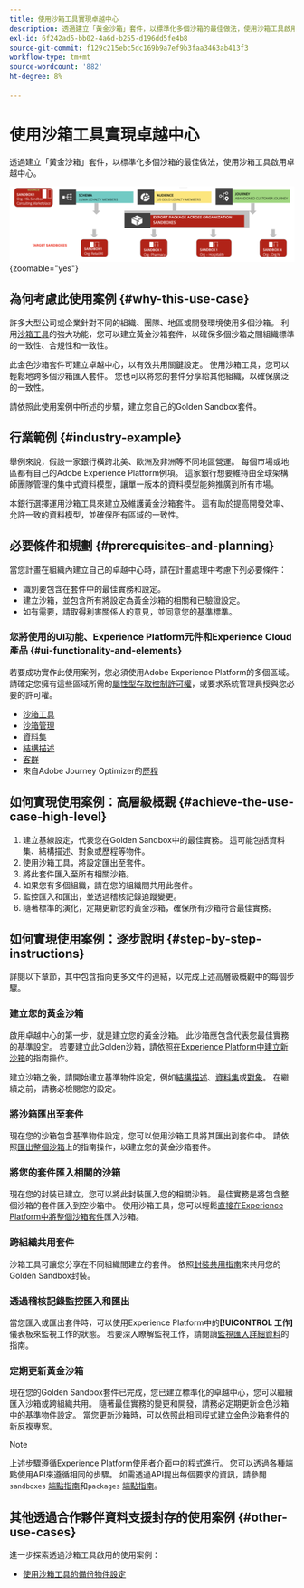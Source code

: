 ```yaml
---
title: 使用沙箱工具實現卓越中心
description: 透過建立「黃金沙箱」套件，以標準化多個沙箱的最佳做法，使用沙箱工具啟用卓越中心。
exl-id: 6f242ad5-bb02-4a6d-b255-d196dd5fe4b8
source-git-commit: f129c215ebc5dc169b9a7ef9b3faa3463ab413f3
workflow-type: tm+mt
source-wordcount: '882'
ht-degree: 8%

---
```


# 使用沙箱工具實現卓越中心

透過建立「黃金沙箱」套件，以標準化多個沙箱的最佳做法，使用沙箱工具啟用卓越中心。

![跨不同組織匯出套件的概觀](../images/use-cases/packages-across-orgs.png){zoomable="yes"}

## 為何考慮此使用案例 {#why-this-use-case}

許多大型公司或企業針對不同的組織、團隊、地區或開發環境使用多個沙箱。 利用[沙箱工具](../ui/sandbox-tooling.md)的強大功能，您可以建立黃金沙箱套件，以確保多個沙箱之間組織標準的一致性、合規性和一致性。

此金色沙箱套件可建立卓越中心，以有效共用關鍵設定。 使用沙箱工具，您可以輕鬆地跨多個沙箱匯入套件。 您也可以將您的套件分享給其他組織，以確保廣泛的一致性。

請依照此使用案例中所述的步驟，建立您自己的Golden Sandbox套件。

## 行業範例 {#industry-example}

舉例來說，假設一家銀行橫跨北美、歐洲及非洲等不同地區營運。 每個市場或地區都有自己的Adobe Experience Platform例項。 這家銀行想要維持由全球架構師團隊管理的集中式資料模型，讓單一版本的資料模型能夠推廣到所有市場。

本銀行選擇運用沙箱工具來建立及維護黃金沙箱套件。 這有助於提高開發效率、允許一致的資料模型，並確保所有區域的一致性。

## 必要條件和規劃 {#prerequisites-and-planning}

當您計畫在組織內建立自己的卓越中心時，請在計畫處理中考慮下列必要條件：

- 識別要包含在套件中的最佳實務和設定。
- 建立沙箱，並包含所有將設定為黃金沙箱的相關和已驗證設定。
- 如有需要，請取得利害關係人的意見，並同意您的基準標準。

### 您將使用的UI功能、Experience Platform元件和Experience Cloud產品 {#ui-functionality-and-elements}

若要成功實作此使用案例，您必須使用Adobe Experience Platform的多個區域。 請確定您擁有這些區域所需的[屬性型存取控制許可權](../../access-control/abac/overview.md)，或要求系統管理員授與您必要的許可權。

- [沙箱工具](../ui/sandbox-tooling.md)
- [沙箱管理](../ui/user-guide.md)
- [資料集](../../catalog/datasets/overview.md)
- [結構描述](../../xdm//home.md)
- [客群](../../segmentation/home.md)
- 來自Adobe Journey Optimizer的[歷程](https://experienceleague.adobe.com/en/docs/journey-optimizer/using/orchestrate-journeys/journey)

## 如何實現使用案例：高層級概觀 {#achieve-the-use-case-high-level}

1. 建立基線設定，代表您在Golden Sandbox中的最佳實務。 這可能包括資料集、結構描述、對象或歷程等物件。
2. 使用沙箱工具，將設定匯出至套件。
3. 將此套件匯入至所有相關沙箱。
4. 如果您有多個組織，請在您的組織間共用此套件。
5. 監控匯入和匯出，並透過稽核記錄追蹤變更。
6. 隨著標準的演化，定期更新您的黃金沙箱，確保所有沙箱符合最佳實務。

## 如何實現使用案例：逐步說明 {#step-by-step-instructions}

詳閱以下章節，其中包含指向更多文件的連結，以完成上述高層級概觀中的每個步驟。

### 建立您的黃金沙箱

啟用卓越中心的第一步，就是建立您的黃金沙箱。 此沙箱應包含代表您最佳實務的基準設定。 若要建立此Golden沙箱，請依照[在Experience Platform中建立新沙箱](../ui/user-guide.md#create-a-new-sandbox)的指南操作。

建立沙箱之後，請開始建立基準物件設定，例如[結構描述](../../xdm/ui/resources/schemas.md#create-a-new-schema)、[資料集](../../catalog/datasets/user-guide.md#create-a-dataset)或[對象](../../segmentation/ui/segment-builder.md)。 在繼續之前，請務必檢閱您的設定。

### 將沙箱匯出至套件

現在您的沙箱包含基準物件設定，您可以使用沙箱工具將其匯出到套件中。 請依照[匯出整個沙箱](../ui/sandbox-tooling.md#export-an-entire-sandbox)上的指南操作，以建立您的黃金沙箱套件。

### 將您的套件匯入相關的沙箱

現在您的封裝已建立，您可以將此封裝匯入您的相關沙箱。 最佳實務是將包含整個沙箱的套件匯入到空沙箱中。 使用沙箱工具，您可以輕鬆[直接在Experience Platform中將整個沙箱套件](../../sandboxes/ui/sandbox-tooling.md#import-the-entire-sandbox-package)匯入沙箱。

### 跨組織共用套件

沙箱工具可讓您分享在不同組織間建立的套件。 依照[封裝共用指南](../../sandboxes/ui/sharing-packages-across-orgs.md)來共用您的Golden Sandbox封裝。

### 透過稽核記錄監控匯入和匯出

當您匯入或匯出套件時，可以使用Experience Platform中的&#x200B;**[!UICONTROL 工作]**&#x200B;儀表板來監視工作的狀態。 若要深入瞭解監視工作，請閱讀[監視匯入詳細資料](../../sandboxes/ui/sandbox-tooling.md#monitor-import-details)的指南。

### 定期更新黃金沙箱

現在您的Golden Sandbox套件已完成，您已建立標準化的卓越中心，您可以繼續匯入沙箱或跨組織共用。 隨著最佳實務的變更和開發，請務必定期更新金色沙箱中的基準物件設定。 當您更新沙箱時，可以依照此相同程式建立金色沙箱套件的新反複專案。

>[!NOTE]
>
> 上述步驟遵循Experience Platform使用者介面中的程式進行。 您可以透過各種端點使用API來遵循相同的步驟。 如需透過API提出每個要求的資訊，請參閱`sandboxes` [端點指南](https://experienceleague.adobe.com/en/docs/experience-platform/sandbox/api/sandboxes#create)和`packages` [端點指南](https://experienceleague.adobe.com/en/docs/experience-platform/sandbox/sandbox-tooling-api/packages)。

## 其他透過合作夥伴資料支援封存的使用案例 {#other-use-cases}

進一步探索透過沙箱工具啟用的使用案例：

- [使用沙箱工具的備份物件設定](./backup-object-configuration.md)
